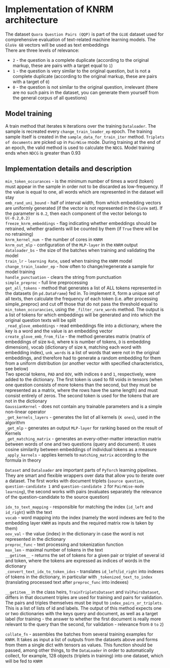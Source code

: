 # Implementation of KNRM architecture

The dataset `Quora Question Pairs (QQP)` is part of the `GLUE` dataset used for comprehensive evaluation of text-related machine learning models.
The `GloVe 6B` vectors will be used as text embeddings  <br/>
There are three levels of relevance:
- `2` - the question is a complete duplicate (according to the original markup, these are pairs with a target equal to `1`)
- `1` - the question is very similar to the original question, but is not a complete duplicate (according to the original markup, these are pairs with a target of `0`)
- `0` - the question is not similar to the original question, irrelevant (there are no such pairs in the dataset, you can generate them yourself from the general corpus of all questions)
## Model training
A train method that iterates `N` iterations over the training `Dataloader`. The sample is recreated every `change_train_loader_ep` epoch. The training sample itself is created in the `sample_data_for_train_iter` method. `Triplets of documents` are picked up in `PairWise` mode. During training at the end of an epoch, the valid method is used to calculate the `NDCG`. Model training ends when `NDCG` is greater than 0.93 <br/>
## Implementation details and description
`min_token_occurances` - is the minimum number of times a word (token) must appear in the sample in order not to be discarded as low-frequency. If the value is equal to one, all words which are represented in the dataset will stay <br/>
`emb_rand_uni_bound` - half of interval width, from which embedding vectors are uniformly generated (if the vector is not represented in the `GloVe` set). If the parameter is `0.2`, then each component of the vector belongs to `U(-0.2,0.2)` <br/>
`freeze_knrm_embeddings` - flag indicating whether embeddings should be retrained, whether gradients will be counted by them (if `True` there will be no retraining) <br/>
`knrm_kernel_num `- the number of cores in `KNRM` <br/>
`knrm_out_mlp` - configuration of the `MLP-layer` in the `KNRM` output <br/>
`dataloader_bs` - the size of the batches when training and validating the model <br/>
`train_lr` - `learning Rate`, used when training the `KNRM` model <br/>
`change_train_loader_ep` - how often to change/regenerate a sample for model training <br/>
`handle_punctuation` - clears the string from punctuation <br/>
`simple_preproc` - full line preprocessing <br/>
`get_all_tokens` - method that generates a list of ALL tokens represented in the datasets (in `pd.DataFrame`) fed in. To implement it, form a unique set of all texts, then calculate the frequency of each token (i.e. after processing simple_preproc) and cut off those that do not pass the threshold equal to `min_token_occurancies`, using the `_filter_rare_words` method. The output is a list of tokens for which embeddings will be generated and into which the original question texts will be split <br/>
`_read_glove_embeddings` - read embeddings file into a dictionary, where the key is a word and the value is an embedding vector <br/>
`create_glove_emb_from_file` - the method generates matrix (matrix of embeddings of size `N∗D`, where `N` is number of tokens, `D` is embedding dimension), vocab (dictionary of size `N`, matching each word with embedding index), `unk_words` is a list of words that were not in the original embeddings, and therefore had to generate a random embedding for them from a uniform distribution (or another vector with specified characteristics, see below) <br/>
Two special tokens, `PAD` and `OOV`, with indices `0` and `1`, respectively, were added to the dictionary. The first token is used to fill voids in tensors (when one question consists of more tokens than the second, but they must be represented as a matrix, where the rows have the same length) and must consist entirely of zeros. The second token is used for the tokens that are not in the dictionary <br/>
`GaussianKernel` - does not contain any trainable parameters and is a simple non-linear operator <br/>
`_get_kernels_layers` - generates the list of all kernels (`K ones`), used in the algorithm <br/>
`_get_mlp` - generates an output `MLP-layer` for ranking based on the result of Kernels <br/>
`_get_matching_matrix` - generates an every-other-matter interaction matrix between words of one and two questions (query and document). It uses cosine similarity between embeddings of individual tokens as a measure <br/>
`_apply_kernels` - applies kernels to `matching_matrix` according to the formula in theory <br/>

`Dataset` and `Dataloader` are important parts of `PyTorch` learning pipelines. They are smart and flexible wrappers over data that allow you to iterate over a dataset. The first works with document triplets (`source question`, `question-candidate 1` and `question-candidate 2` for `PairWise-mode learning`), the second works with pairs (evaluates separately the relevance of the question-candidate to the source question) <br/>

`idx_to_text_mapping` - responsible for matching the index (`id_left` and `id_right`) with the text <br/>
`vocab` - word mapping into the index (namely the word indexes are fed to the embedding layer `KNRM` as inputs and the required matrix row is taken by them) <br/>
`oov_val` - the value (index) in the dictionary in case the word is not represented in the dictionary <br/>
`preproc_func` - text processing and tokenization function <br/> 
`max_len` - maximal number of tokens in the text <br/>
`__getitem__` - returns the set of tokens for a given pair or triplet of several id and token, where the tokens are expressed as indices of words in the dictionary <br/> 
`_convert_text_idx_to_token_idxs` - translates `id_left`/`id_right` into indexes of tokens in the dictionary, in particular with `_tokenized_text_to_index` (translating processed text after `preproc_func` into indexes) <br/>

`__getitem__` in the class heirs, `TrainTripletsDataset` and `ValPairsDataset`, differs in that document triples are used for training and pairs for validation. The pairs and triples themselves must be input to `index_pairs_or_triplets`. This is a list of lists of id and labels. The output of this method expects one or two dictionaries with the keys query and document, as well as a target label (for training - the answer to whether the first document is really more relevant to the query than the second, for validation - relevance from `0` `to` `2`)<br/>

`collate_fn` - assembles the batches from several training examples for `KNRM`. It takes as input a list of outputs from the datasets above and forms from them a single dict with tensors as values. This function should be passed, among other things, to the `DataLoader` in order to automatically collect, for example, 128 objects (triplets in training) into one dataset, which will be fed to `KNRM`
